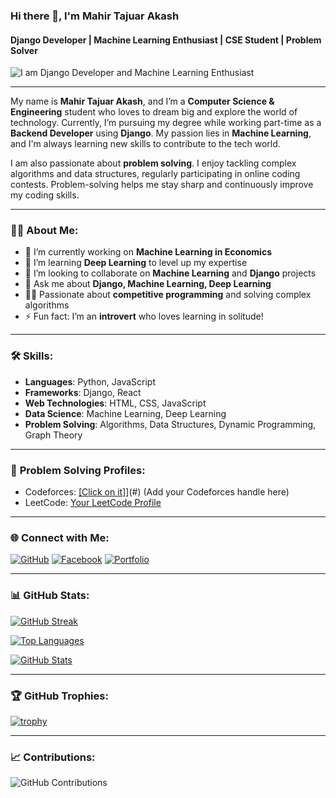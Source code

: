 ### Hi there 👋, I'm Mahir Tajuar Akash
#### Django Developer | Machine Learning Enthusiast | CSE Student | Problem Solver

![I am Django Developer and Machine Learning Enthusiast](https://media.licdn.com/dms/image/v2/D4D16AQEQQ-dTwP6-QQ/profile-displaybackgroundimage-shrink_350_1400/profile-displaybackgroundimage-shrink_350_1400/0/1715582747156?e=1732147200&v=beta&t=2QjlQLEetx54DJSA3xbipg-xC1TFMV1PbVFOe31kyDg)

---

My name is **Mahir Tajuar Akash**, and I’m a **Computer Science & Engineering** student who loves to dream big and explore the world of technology. Currently, I’m pursuing my degree while working part-time as a **Backend Developer** using **Django**. My passion lies in **Machine Learning**, and I'm always learning new skills to contribute to the tech world.

I am also passionate about **problem solving**. I enjoy tackling complex algorithms and data structures, regularly participating in online coding contests. Problem-solving helps me stay sharp and continuously improve my coding skills.

---

### 👨‍💻 **About Me**:
- 🔭 I’m currently working on **Machine Learning in Economics**
- 🌱 I’m learning **Deep Learning** to level up my expertise
- 👯 I’m looking to collaborate on **Machine Learning** and **Django** projects
- 💬 Ask me about **Django, Machine Learning, Deep Learning**
- 👨‍🏫 Passionate about **competitive programming** and solving complex algorithms
- ⚡ Fun fact: I’m an **introvert** who loves learning in solitude!

---

### 🛠 **Skills**:
- **Languages**: Python, JavaScript
- **Frameworks**: Django, React
- **Web Technologies**: HTML, CSS, JavaScript
- **Data Science**: Machine Learning, Deep Learning
- **Problem Solving**: Algorithms, Data Structures, Dynamic Programming, Graph Theory

---

### 🚀 **Problem Solving Profiles**:
- Codeforces: [[Click on it]](https://codeforces.com/profile/tajuar.akash.pi)](#) (Add your Codeforces handle here)
- LeetCode: [Your LeetCode Profile](#)

---

### 🌐 **Connect with Me**:
[![GitHub](https://img.shields.io/badge/GitHub-%2312100E.svg?style=for-the-badge&logo=github&logoColor=white)](https://github.com/tajuar-akash-hub)
[![Facebook](https://img.shields.io/badge/Facebook-%231877F2.svg?style=for-the-badge&logo=facebook&logoColor=white)](https://www.facebook.com/tajuar.akash.programmer/)
[![Portfolio](https://img.shields.io/badge/Portfolio-%23ff69b4.svg?style=for-the-badge&logo=icloud&logoColor=white)](https://tajuar-akash-hub.github.io/My_portfolio/)

---

### 📊 **GitHub Stats**:
[![GitHub Streak](https://github-readme-streak-stats.herokuapp.com?user=tajuar-akash-hub&theme=highcontrast)](https://github.com/tajuar-akash-hub)

[![Top Languages](https://github-readme-stats.vercel.app/api/top-langs/?username=tajuar-akash-hub&layout=compact&theme=highcontrast)](https://github.com/anuraghazra/github-readme-stats)

[![GitHub Stats](https://github-readme-stats.vercel.app/api?username=tajuar-akash-hub&show_icons=true&theme=highcontrast)](https://github.com/anuraghazra/github-readme-stats)

---

### 🏆 **GitHub Trophies**:
[![trophy](https://github-profile-trophy.vercel.app/?username=tajuar-akash-hub&theme=darkhub)](https://github.com/ryo-ma/github-profile-trophy)

---

### 📈 **Contributions**:
![GitHub Contributions](https://metrics.lecoq.io/tajuar-akash-hub?template=classic&isocalendar=1&languages=1&achievements=1&base=header%3A0%2C%20isocalendar%3A0%2C%20languages%3A0%2C%20achievements%3A0%2C%20activity%3A0%2C%20lines%3A0%2C%20projects%3A0%2C%20repositories%3A0%2C%20stars%3A0%2C%20commits%3A0%2C%20forks%3A0%2C%20prs%3A0%2C%20issues%3A0&isocalendar.duration=full-year)
